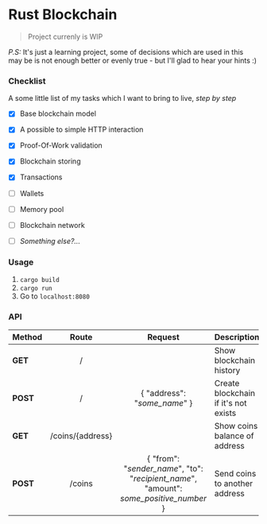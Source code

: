 # Rust Blockchain

> Project currenly is WIP

*P.S:* It's just a learning project, some of decisions which are used in this may be is not enough better or evenly true - but I'll glad to hear your hints :)

### Checklist
A some little list of my tasks which I want to bring to live, *step by step*

- [x] Base blockchain model
- [x] A possible to simple HTTP interaction
- [x] Proof-Of-Work validation
- [x] Blockchain storing
- [x] Transactions
- [ ] Wallets
- [ ] Memory pool
- [ ] Blockchain network 
- [ ] *Something else?...*


### Usage
1. `cargo build`
2. `cargo run`
3. Go to `localhost:8080`

### API

| Method | Route | Request | Description |
| ------ |:-------:|:-------:| ----------- |
| **GET** | / | | Show blockchain history |
| **POST** | / | { "address": "*some_name*" } | Create blockchain if it's not exists |
| **GET** | /coins/{address} | | Show coins balance of address |
| **POST** | /coins | { "from": "*sender_name*", "to": "*recipient_name*", "amount": *some_positive_number* } | Send coins to another address |